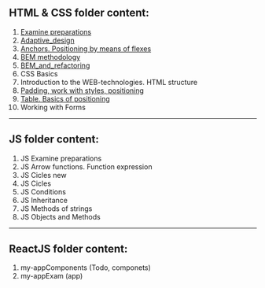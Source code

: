 ## HTML & CSS folder content:

1. [Examine preparations](https://clck.ru/S2qxt)
1. [Adaptive_design](https://clck.ru/S33HY)
1. [Anchors. Positioning by means of flexes](https://clck.ru/S3GGi)
1. [BEM methodology](https://clck.ru/S3GPP)
1. [BEM_and_refactoring](https://clck.ru/S3GTM)
1. CSS Basics
1. Introduction to the WEB-technologies. HTML structure
1. [Padding, work with styles, positioning](https://clck.ru/S3GeC)
1. [Table. Basics of positioning](https://clck.ru/S3Gh5)
1. Working with Forms
---

## JS folder content:

1. JS Examine preparations
2. JS Arrow functions. Function expression
3. JS Cicles new
4. JS Cicles
5. JS Conditions
6. JS Inheritance
7. JS Methods of strings
8. JS Objects and Methods

---

## ReactJS folder content:

1. my-appComponents (Todo, componets)
2. my-appExam (app)
